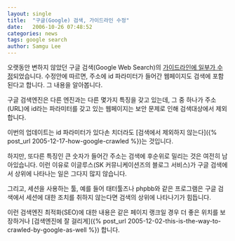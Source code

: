 ```yaml
---
layout: single
title:  "구글(Google) 검색, 가이드라인 수정"
date:   2006-10-26 07:48:52
categories: news
tags: google search
author: Samgu Lee
---
```

오랫동안 변하지 않았던 구글 검색(Google Web Search)의 [가이드라인에 일부가 수정](http://googlewebmastercentral.blogspot.com/2006/10/update-to-our-webmaster-guidelines.html)되었습니다. 수정안에 따르면, 주소에 id 파라미터가 들어간 웹페이지도 검색에 포함된다고 합니다. 그 내용을 알아봅니다.

구글 검색엔진은 다른 엔진과는 다른 몇가지 특징을 갖고 있는데, 그 중 하나가 주소(URL)에 id라는 파라미터를 갖고 있는 웹페이지는 보안 문제로 인해 검색대상에서 제외합니다.

이번의 업데이트는 id 파라미터가 있다손 치더라도 [검색에서 제외하지 않는다]({% post_url 2005-12-17-how-google-crawled %})는 것입니다.

하지만, 또다른 특징인 큰 숫자가 들어간 주소는 검색에 후순위로 밀리는 것은 여전히 남아있습니다. 이런 이유로 이글루스(SK 커뮤니케이션즈의 블로그 서비스)가 구글 검색에서 상위에 나타나는 일은 그다지 많지 않습니다.

그리고, 세션을 사용하는 툴, 예를 들어 태터툴즈나 phpbb와 같은 프로그램은 구글 검색에서 세션에 대한 조치를 취하지 않는다면 검색의 상위에 나타나기가 힘듭니다.

이런 검색엔진 최적화(SEO)에 대한 내용은 같은 페이지 랭크일 경우 더 좋은 위치를 보장하거나 [검색엔진에 잘 걸리게]({% post_url 2005-12-02-this-is-the-way-to-crawled-by-google-as-well %}) 합니다.
